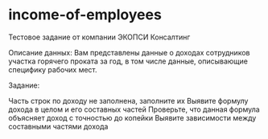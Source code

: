 # income-of-employees
Тестовое задание от компании ЭКОПСИ Консалтинг

Описание данных:
Вам представлены данные о доходах сотрудников участка горячего проката за год, в том числе данные, описывающие специфику рабочих мест.

Задание: 

Часть строк по доходу не заполнена, заполните их
Выявите формулу дохода в целом и его составных частей
Проверьте, что данная формула объясняет доход с точностью до копейки
Выявите зависимости между составными частями дохода

